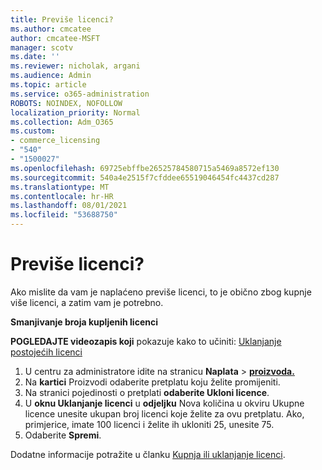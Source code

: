 ```yaml
---
title: Previše licenci?
ms.author: cmcatee
author: cmcatee-MSFT
manager: scotv
ms.date: ''
ms.reviewer: nicholak, argani
ms.audience: Admin
ms.topic: article
ms.service: o365-administration
ROBOTS: NOINDEX, NOFOLLOW
localization_priority: Normal
ms.collection: Adm_O365
ms.custom:
- commerce_licensing
- "540"
- "1500027"
ms.openlocfilehash: 69725ebffbe26525784580715a5469a8572ef130
ms.sourcegitcommit: 540a4e2515f7cfddee65519046454fc4437cd287
ms.translationtype: MT
ms.contentlocale: hr-HR
ms.lasthandoff: 08/01/2021
ms.locfileid: "53688750"
---
```

# <a name="too-many-licenses"></a>Previše licenci?

Ako mislite da vam je naplaćeno previše licenci, to je obično zbog kupnje više licenci, a zatim vam je potrebno.
  
**Smanjivanje broja kupljenih licenci**

**POGLEDAJTE videozapis koji** pokazuje kako to učiniti: [Uklanjanje postojećih licenci](https://go.microsoft.com/fwlink/p/?linkid=2154938)
  
1. U centru za administratore idite na stranicu **Naplata** \> **[proizvoda.](https://go.microsoft.com/fwlink/p/?linkid=842054)**
2. Na **kartici** Proizvodi odaberite pretplatu koju želite promijeniti.
3. Na stranici pojedinosti o pretplati **odaberite Ukloni licence**.
4. U **oknu Uklanjanje licenci** u **odjeljku** Nova količina u okviru Ukupne licence unesite ukupan broj licenci koje želite za ovu pretplatu.  Ako, primjerice, imate 100 licenci i želite ih ukloniti 25, unesite 75.
5. Odaberite **Spremi**.

Dodatne informacije potražite u članku [Kupnja ili uklanjanje licenci](/microsoft-365/commerce/licenses/buy-licenses).
